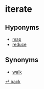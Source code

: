 # iterate

## Hyponyms

  - [map](map.md)
  - [reduce](reduce.md)

## Synonyms

  - [walk](walk.md)

[↵ back](README.md)
